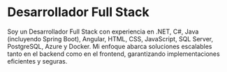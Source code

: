 <h1> Desarrollador Full Stack  </h1>

<p>Soy un Desarrollador Full Stack con experiencia en .NET, C#, Java (incluyendo Spring Boot), Angular, HTML, CSS, JavaScript, SQL Server, PostgreSQL, Azure y Docker. Mi enfoque abarca soluciones escalables tanto en el backend como en el frontend, garantizando implementaciones eficientes y seguras.  </p>




